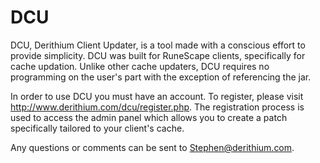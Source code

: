DCU
===

DCU, Derithium Client Updater, is a tool made with a conscious effort to provide simplicity. DCU was built for RuneScape clients, specifically for cache updation. Unlike other cache updaters, DCU requires no programming on the user's part with the exception of referencing the jar.

In order to use DCU you must have an account. To register, please visit http://www.derithium.com/dcu/register.php. The registration process is used to access the admin panel which allows you to create a patch specifically tailored to your client's cache.

Any questions or comments can be sent to Stephen@derithium.com. 
